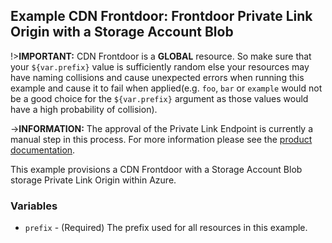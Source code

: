 ## Example CDN Frontdoor: Frontdoor Private Link Origin with a Storage Account Blob

!>**IMPORTANT:** CDN Frontdoor is a **GLOBAL** resource. So make sure that your `${var.prefix}` value is sufficiently random else your resources may have naming collisions and cause unexpected errors when running this example and cause it to fail when applied(e.g. `foo`, `bar` or `example` would not be a good choice for the `${var.prefix}` argument as those values would have a high probability of collision).

->**INFORMATION:** The approval of the Private Link Endpoint is currently a manual step in this process. For more information please see the [product documentation](https://docs.microsoft.com/azure/frontdoor/private-link).

This example provisions a CDN Frontdoor with a Storage Account Blob storage Private Link Origin within Azure.

### Variables

* `prefix` - (Required) The prefix used for all resources in this example.
